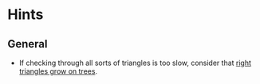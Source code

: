 # Hints

## General

- If checking through all sorts of triangles is too slow, consider that [right triangles grow on trees](triples).

[triples]: https://en.wikipedia.org/wiki/Tree_of_primitive_Pythagorean_triples